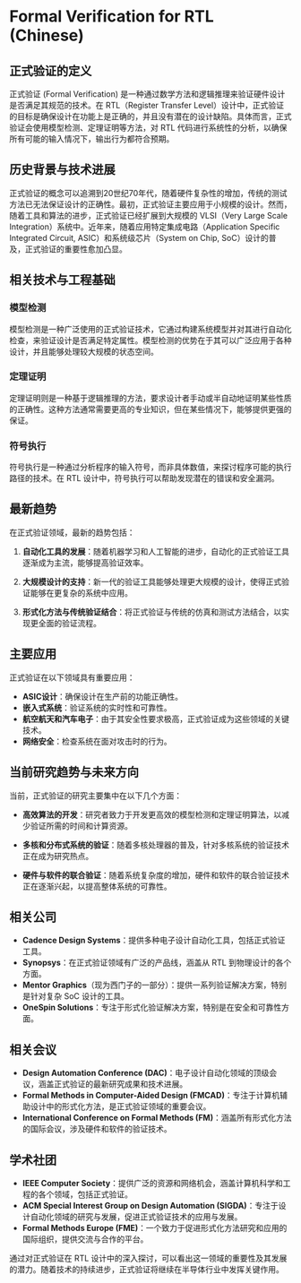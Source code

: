 # Formal Verification for RTL (Chinese)

## 正式验证的定义

正式验证 (Formal Verification) 是一种通过数学方法和逻辑推理来验证硬件设计是否满足其规范的技术。在 RTL（Register Transfer Level）设计中，正式验证的目标是确保设计在功能上是正确的，并且没有潜在的设计缺陷。具体而言，正式验证会使用模型检测、定理证明等方法，对 RTL 代码进行系统性的分析，以确保所有可能的输入情况下，输出行为都符合预期。

## 历史背景与技术进展

正式验证的概念可以追溯到20世纪70年代，随着硬件复杂性的增加，传统的测试方法已无法保证设计的正确性。最初，正式验证主要应用于小规模的设计。然而，随着工具和算法的进步，正式验证已经扩展到大规模的 VLSI（Very Large Scale Integration）系统中。近年来，随着应用特定集成电路（Application Specific Integrated Circuit, ASIC）和系统级芯片（System on Chip, SoC）设计的普及，正式验证的重要性愈加凸显。

## 相关技术与工程基础

### 模型检测

模型检测是一种广泛使用的正式验证技术，它通过构建系统模型并对其进行自动化检查，来验证设计是否满足特定属性。模型检测的优势在于其可以广泛应用于各种设计，并且能够处理较大规模的状态空间。

### 定理证明

定理证明则是一种基于逻辑推理的方法，要求设计者手动或半自动地证明某些性质的正确性。这种方法通常需要更高的专业知识，但在某些情况下，能够提供更强的保证。

### 符号执行

符号执行是一种通过分析程序的输入符号，而非具体数值，来探讨程序可能的执行路径的技术。在 RTL 设计中，符号执行可以帮助发现潜在的错误和安全漏洞。

## 最新趋势

在正式验证领域，最新的趋势包括：

1. **自动化工具的发展**：随着机器学习和人工智能的进步，自动化的正式验证工具逐渐成为主流，能够提高验证效率。
   
2. **大规模设计的支持**：新一代的验证工具能够处理更大规模的设计，使得正式验证能够在更复杂的系统中应用。
   
3. **形式化方法与传统验证结合**：将正式验证与传统的仿真和测试方法结合，以实现更全面的验证流程。

## 主要应用

正式验证在以下领域具有重要应用：

- **ASIC设计**：确保设计在生产前的功能正确性。
- **嵌入式系统**：验证系统的实时性和可靠性。
- **航空航天和汽车电子**：由于其安全性要求极高，正式验证成为这些领域的关键技术。
- **网络安全**：检查系统在面对攻击时的行为。

## 当前研究趋势与未来方向

当前，正式验证的研究主要集中在以下几个方面：

- **高效算法的开发**：研究者致力于开发更高效的模型检测和定理证明算法，以减少验证所需的时间和计算资源。
  
- **多核和分布式系统的验证**：随着多核处理器的普及，针对多核系统的验证技术正在成为研究热点。
  
- **硬件与软件的联合验证**：随着系统复杂度的增加，硬件和软件的联合验证技术正在逐渐兴起，以提高整体系统的可靠性。

## 相关公司

- **Cadence Design Systems**：提供多种电子设计自动化工具，包括正式验证工具。
- **Synopsys**：在正式验证领域有广泛的产品线，涵盖从 RTL 到物理设计的各个方面。
- **Mentor Graphics**（现为西门子的一部分）：提供一系列验证解决方案，特别是针对复杂 SoC 设计的工具。
- **OneSpin Solutions**：专注于形式化验证解决方案，特别是在安全和可靠性方面。

## 相关会议

- **Design Automation Conference (DAC)**：电子设计自动化领域的顶级会议，涵盖正式验证的最新研究成果和技术进展。
- **Formal Methods in Computer-Aided Design (FMCAD)**：专注于计算机辅助设计中的形式化方法，是正式验证领域的重要会议。
- **International Conference on Formal Methods (FM)**：涵盖所有形式化方法的国际会议，涉及硬件和软件的验证技术。

## 学术社团

- **IEEE Computer Society**：提供广泛的资源和网络机会，涵盖计算机科学和工程的各个领域，包括正式验证。
- **ACM Special Interest Group on Design Automation (SIGDA)**：专注于设计自动化领域的研究与发展，促进正式验证技术的应用与发展。
- **Formal Methods Europe (FME)**：一个致力于促进形式化方法研究和应用的国际组织，提供交流与合作的平台。

通过对正式验证在 RTL 设计中的深入探讨，可以看出这一领域的重要性及其发展的潜力。随着技术的持续进步，正式验证将继续在半导体行业中发挥关键作用。